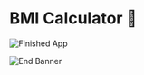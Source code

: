 # BMI Calculator 💪

![Finished App](https://github.com/londonappbrewery/Images/blob/master/bmi-calc-demo.gif)


![End Banner](https://github.com/londonappbrewery/Images/blob/master/readme-end-banner.png)
